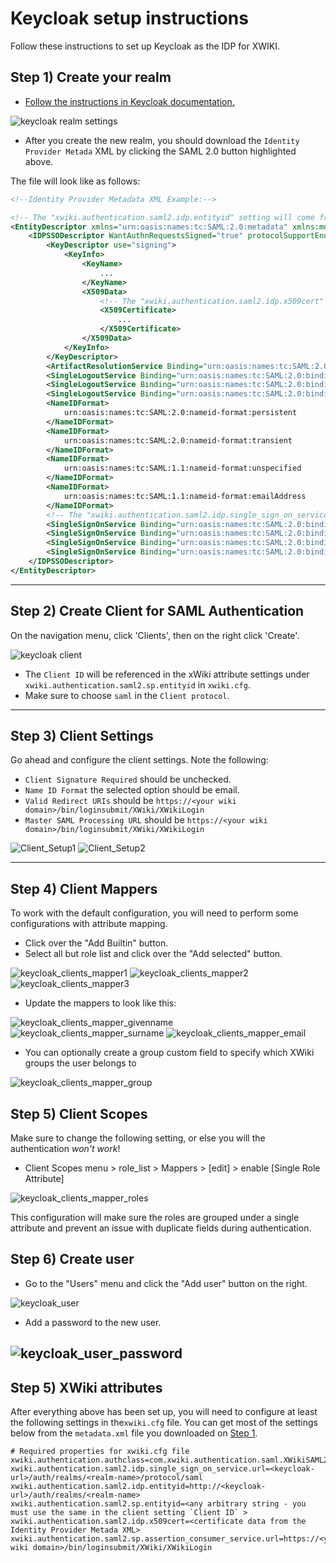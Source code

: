 # Keycloak setup instructions

Follow these instructions to set up Keycloak as the IDP for XWIKI.

## Step 1) Create your realm
+ [Follow the instructions in Keycloak documentation.](https://www.keycloak.org/docs/latest/getting_started/#creating-a-realm-and-a-user)


![keycloak realm settings](images/keycloak_realm_settings.png)
+ After you create the new realm, you should download the `Identity Provider Metada` XML by clicking the SAML 2.0 button highlighted above.

The file will look like as follows:

```xml
<!--Identity Provider Metadata XML Example:-->

<!-- The "xwiki.authentication.saml2.idp.entityid" setting will come from the following attribute `entityID` in the tag bellow. -->
<EntityDescriptor xmlns="urn:oasis:names:tc:SAML:2.0:metadata" xmlns:md="urn:oasis:names:tc:SAML:2.0:metadata" xmlns:saml="urn:oasis:names:tc:SAML:2.0:assertion" xmlns:ds="http://www.w3.org/2000/09/xmldsig#" entityID="http://<keycloak-url>/auth/realms/<realm-name>">
	<IDPSSODescriptor WantAuthnRequestsSigned="true" protocolSupportEnumeration="urn:oasis:names:tc:SAML:2.0:protocol">
		<KeyDescriptor use="signing">
			<KeyInfo>
				<KeyName>
					...
				</KeyName>
				<X509Data>
                    <!-- The "xwiki.authentication.saml2.idp.x509cert" setting will come from the following tag -->
					<X509Certificate>
						...
					</X509Certificate>
				</X509Data>
			</KeyInfo>
		</KeyDescriptor>
		<ArtifactResolutionService Binding="urn:oasis:names:tc:SAML:2.0:bindings:SOAP" Location="<keycloak-url>/auth/realms/<realm-name>/protocol/saml/resolve" index="0" />
		<SingleLogoutService Binding="urn:oasis:names:tc:SAML:2.0:bindings:HTTP-POST" Location="<keycloak-url>/auth/realms/<realm-name>/protocol/saml" />
		<SingleLogoutService Binding="urn:oasis:names:tc:SAML:2.0:bindings:HTTP-Redirect" Location="<keycloak-url>/auth/realms/<realm-name>/protocol/saml" />
		<SingleLogoutService Binding="urn:oasis:names:tc:SAML:2.0:bindings:HTTP-Artifact" Location="<keycloak-url>/auth/realms/<realm-name>/protocol/saml" />
		<NameIDFormat>
			urn:oasis:names:tc:SAML:2.0:nameid-format:persistent
		</NameIDFormat>
		<NameIDFormat>
			urn:oasis:names:tc:SAML:2.0:nameid-format:transient
		</NameIDFormat>
		<NameIDFormat>
			urn:oasis:names:tc:SAML:1.1:nameid-format:unspecified
		</NameIDFormat>
		<NameIDFormat>
			urn:oasis:names:tc:SAML:1.1:nameid-format:emailAddress
		</NameIDFormat>
        <!-- The "xwiki.authentication.saml2.idp.single_sign_on_service.url" setting will come from the following tag -->
		<SingleSignOnService Binding="urn:oasis:names:tc:SAML:2.0:bindings:HTTP-POST" Location="<keycloak-url>/auth/realms/<realm-name>/protocol/saml" />
		<SingleSignOnService Binding="urn:oasis:names:tc:SAML:2.0:bindings:HTTP-Redirect" Location="<keycloak-url>/auth/realms/<realm-name>/protocol/saml" />
		<SingleSignOnService Binding="urn:oasis:names:tc:SAML:2.0:bindings:SOAP" Location="<keycloak-url>/auth/realms/<realm-name>/protocol/saml" />
		<SingleSignOnService Binding="urn:oasis:names:tc:SAML:2.0:bindings:HTTP-Artifact" Location="<keycloak-url>/auth/realms/<realm-name>/protocol/saml" />
	</IDPSSODescriptor>
</EntityDescriptor>
```

---
## Step 2) Create Client for SAML Authentication

On the navigation menu, click 'Clients', then on the right click 'Create'.

![keycloak client ](images/keycloak_clients.png)
+ The `Client ID` will be referenced in the xWiki attribute settings under `xwiki.authentication.saml2.sp.entityid` in `xwiki.cfg`. 
+ Make sure to choose `saml` in the `Client protocol`.
---
## Step 3) Client Settings

Go ahead and configure the client settings. Note the following:

+ `Client Signature Required` should be unchecked.
+ `Name ID Format` the selected option should be email.
+ `Valid Redirect URIs` should be `https://<your wiki domain>/bin/loginsubmit/XWiki/XWikiLogin`
+ `Master SAML Processing URL` should be `https://<your wiki domain>/bin/loginsubmit/XWiki/XWikiLogin`

![Client_Setup1](images/keycloak_clients_setup1.png)
![Client_Setup2](images/keycloak_clients_setup2.png)

---
## Step 4) Client Mappers

To work with the default configuration, you will need to perform some configurations with attribute mapping.

+ Click over the "Add Builtin" button.
+ Select all but role list and click over the "Add selected" button.

![keycloak_clients_mapper1](images/keycloak_clients_mapper1.png)
![keycloak_clients_mapper2](images/keycloak_clients_mapper2.png)
![keycloak_clients_mapper3](images/keycloak_clients_mapper3.png)

+ Update the mappers to look like this:

![keycloak_clients_mapper_givenname](images/keycloak_clients_mapper_givenname.png)
![keycloak_clients_mapper_surname](images/keycloak_clients_mapper_surname.png)
![keycloak_clients_mapper_email](images/keycloak_clients_mapper_email.png)

+ You can optionally create a group custom field to specify which XWiki groups the user belongs to

![keycloak_clients_mapper_group](images/keycloak_clients_mapper_group.png)

## Step 5) Client Scopes

Make sure to change the following setting, or else you will the authentication *won't work*!

+ Client Scopes menu > role_list > Mappers > [edit] > enable [Single Role Attribute]

![keycloak_clients_mapper_roles](images/keycloak_clients_mapper_roles.png)

This configuration will make sure the roles are grouped under a single attribute and prevent 
an issue with duplicate fields during authentication.

## Step 6) Create user
+ Go to the "Users" menu and click the "Add user" button on the right.

![keycloak_user](images/keycloak_user.png)

+ Add a password to the new user.

![keycloak_user_password](images/keycloak_user_password.png)
---
## Step 5) XWiki attributes

After everything above has been set up, you will need to configure at least the following
settings in the`xwiki.cfg` file. 
You can get most of the settings below from the `metadata.xml` file you downloaded on [Step 1](#step-1-create-your-realm).

```properties
# Required properties for xwiki.cfg file
xwiki.authentication.authclass=com.xwiki.authentication.saml.XWikiSAML20Authenticator
xwiki.authentication.saml2.idp.single_sign_on_service.url=<keycloak-url>/auth/realms/<realm-name>/protocol/saml
xwiki.authentication.saml2.idp.entityid=http://<keycloak-url>/auth/realms/<realm-name>
xwiki.authentication.saml2.sp.entityid=<any arbitrary string - you must use the same in the client setting `Client ID` >
xwiki.authentication.saml2.idp.x509cert=<certificate data from the Identity Provider Metada XML>
xwiki.authentication.saml2.sp.assertion_consumer_service.url=https://<your wiki domain>/bin/loginsubmit/XWiki/XWikiLogin
```
